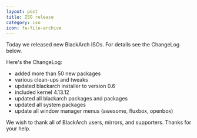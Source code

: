 ```yaml
---
layout: post
title: ISO release
category: iso
icon: fa-file-archive
---
```


Today we released new BlackArch ISOs. For details see the ChangeLog below.

Here's the ChangeLog:

* added more than 50 new packages
* various clean-ups and tweaks
* updated blackarch installer to version 0.6
* included kernel 4.13.12
* updated all blackarch packages and packages
* updated all system packages
* update all window manager menus (awesome, fluxbox, openbox)



We wish to thank all of BlackArch users, mirrors, and supporters. Thanks for your help.
